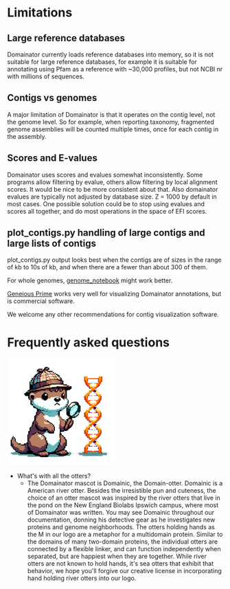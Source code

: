 # Limitations
## Large reference databases
Domainator currently loads reference databases into memory, so it is not suitable for large reference databases, for example it is suitable for annotating using Pfam as a reference with ~30,000 profiles, but not NCBI nr with millions of sequences.

## Contigs vs genomes
A major limitation of Domainator is that it operates on the contig level, not the genome level. So for example, when reporting taxonomy, fragmented genome assemblies will be counted multiple times, once for each contig in the assembly.

## Scores and E-values
Domainator uses scores and evalues somewhat inconsistently. Some programs allow filtering by evalue, others allow filtering by local alignment scores. It would be nice to be more consistent about that. Also domainator evalues are typically not adjusted by database size. Z = 1000 by default in most cases. One possible solution could be to stop using evalues and scores all together, and do most operations in the space of EFI scores.

## plot_contigs.py handling of large contigs and large lists of contigs

plot_contigs.py output looks best when the contigs are of sizes in the range of kb to 10s of kb, and when there are a fewer than about 300 of them.

For whole genomes, [genome_notebook](https://github.com/dbikard/genomenotebook) might work better.

[Geneious Prime](https://www.geneious.com/) works very well for visualizing Domainator annotations, but is commercial software.

We welcome any other recommendations for contig visualization software.

# Frequently asked questions

![Detective Domainic](media/detective_Domainic_transparent_background.png)
 - What's with all the otters?
    - The Domainator mascot is Domainic, the Domain-otter. Domainic is a American river otter. Besides the irresistible pun and cuteness, the choice of an otter mascot was inspired by the river otters that live in the pond on the New England Biolabs Ipswich campus, where most of Domainator was written. You may see Domainic throughout our documentation, donning his detective gear as he investigates new proteins and genome neighborhoods. The otters holding hands as the M in our logo are a metaphor for a multidomain protein. Similar to the domains of many two-domain proteins, the individual otters are connected by a flexible linker, and can function independently when separated, but are happiest when they are together. While river otters are not known to hold hands, it's sea otters that exhibit that behavior, we hope you'll forgive our creative license in incorporating hand holding river otters into our logo.

